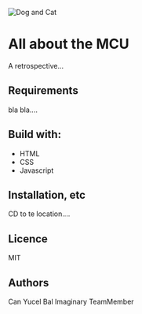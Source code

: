 ![Dog and Cat]("https://storage.googleapis.com/petbacker/images/blog/2017/dog-and-cat-cover.jpg" "Dog and Cat")

# All about the MCU
A retrospective...



## Requirements
bla bla....


## Build with:

<ul>
	<li>HTML</li>
	<li>CSS</li>
	<li>Javascript</li>
</ul>

## Installation, etc
CD to te location....

## Licence
MIT

## Authors
Can Yucel Bal
Imaginary TeamMember